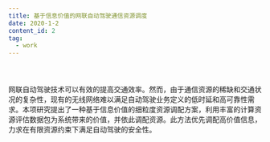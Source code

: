```yaml
---
title: 基于信息价值的网联自动驾驶通信资源调度
date: 2020-1-2
content_id: 2
tag:
  - work
---
```


<div style="padding-top:1vh;">网联自动驾驶技术可以有效的提高交通效率。然而，由于通信资源的稀缺和交通状况的复杂性，现有的无线网络难以满足自动驾驶业务定义的低时延和高可靠性需求。本项研究提出了一种基于信息价值的细粒度资源调配方案，利用丰富的计算资源评估数据包为系统带来的价值，并依此调配资源。此方法优先调配高价值信息，力求在有限资源约束下满足自动驾驶的安全性。</div>

<!--more-->

